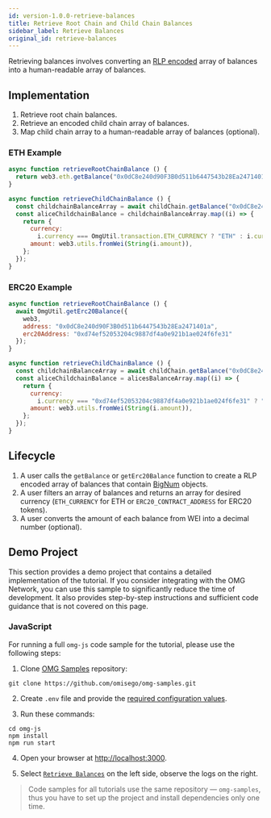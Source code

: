```yaml
---
id: version-1.0.0-retrieve-balances
title: Retrieve Root Chain and Child Chain Balances
sidebar_label: Retrieve Balances
original_id: retrieve-balances
---
```


Retrieving balances involves converting an [RLP encoded](https://github.com/ethereum/wiki/wiki/RLP) array of balances into a human-readable array of balances.

## Implementation

1. Retrieve root chain balances.
2. Retrieve an encoded child chain array of balances.
3. Map child chain array to a human-readable array of balances (optional).

### ETH Example

<!--DOCUSAURUS_CODE_TABS-->
<!-- JavaScript (ESNext) -->

```js
async function retrieveRootChainBalance () {
  return web3.eth.getBalance("0x0dC8e240d90F3B0d511b6447543b28Ea2471401a")
}

async function retrieveChildChainBalance () {
  const childchainBalanceArray = await childChain.getBalance("0x0dC8e240d90F3B0d511b6447543b28Ea2471401a");
  const aliceChildchainBalance = childchainBalanceArray.map((i) => {
    return {
      currency:
        i.currency === OmgUtil.transaction.ETH_CURRENCY ? "ETH" : i.currency,
      amount: web3.utils.fromWei(String(i.amount)),
    };
  });
}
```

<!--END_DOCUSAURUS_CODE_TABS-->

### ERC20 Example

<!--DOCUSAURUS_CODE_TABS-->
<!-- JavaScript (ESNext) -->

```js
async function retrieveRootChainBalance () {
  await OmgUtil.getErc20Balance({
    web3,
    address: "0x0dC8e240d90F3B0d511b6447543b28Ea2471401a",
    erc20Address: "0xd74ef52053204c9887df4a0e921b1ae024f6fe31"
  });
}

async function retrieveChildChainBalance () {
  const childchainBalanceArray = await childChain.getBalance("0x0dC8e240d90F3B0d511b6447543b28Ea2471401a");
  const aliceChildchainBalance = alicesBalanceArray.map((i) => {
    return {
      currency:
        i.currency === "0xd74ef52053204c9887df4a0e921b1ae024f6fe31" ? "ERC20" : i.currency,
      amount: web3.utils.fromWei(String(i.amount)),
    };
  });
}
```

<!--END_DOCUSAURUS_CODE_TABS-->

## Lifecycle

1. A user calls the `getBalance` or `getErc20Balance` function to create a RLP encoded array of balances that contain [BigNum](https://github.com/indutny/bn.js) objects.
2. A user filters an array of balances and returns an array for desired currency (`ETH_CURRENCY` for ETH or `ERC20_CONTRACT_ADDRESS` for ERC20 tokens).
3. A user converts the amount of each balance from WEI into a decimal number (optional).

## Demo Project

This section provides a demo project that contains a detailed implementation of the tutorial. If you consider integrating with the OMG Network, you can use this sample to significantly reduce the time of development. It also provides step-by-step instructions and sufficient code guidance that is not covered on this page.

### JavaScript

For running a full `omg-js` code sample for the tutorial, please use the following steps:

1. Clone [OMG Samples](https://github.com/omisego/omg-samples) repository:

```
git clone https://github.com/omisego/omg-samples.git
```

2. Create `.env` file and provide the [required configuration values](https://github.com/omisego/omg-samples/tree/master/omg-js#setup).

3. Run these commands:

```
cd omg-js
npm install
npm run start
```

4. Open your browser at [http://localhost:3000](http://localhost:3000). 

5. Select [`Retrieve Balances`](https://github.com/omisego/omg-samples/tree/master/omg-js/app/01-balances) on the left side, observe the logs on the right.

> Code samples for all tutorials use the same repository — `omg-samples`, thus you have to set up the project and install dependencies only one time.
